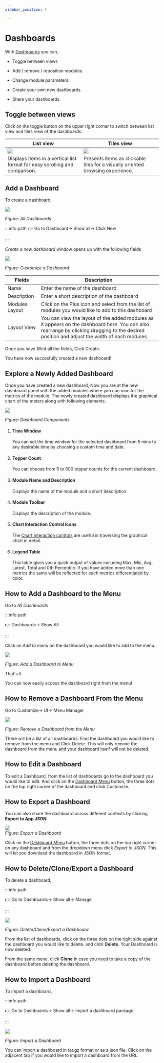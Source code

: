 ```yaml
---
sidebar_position: 4

---
```


# Dashboards

With [Dashboards](/docs/ug/ui/dashmod_intro) you can, 

- Toggle between views

- Add / remove / reposition modules.  

- Change module parameters.  

- Create your own new dashboards.  

- Share your dashboards.

## Toggle between views

Click on the toggle button on the upper right corner to switch between list view and tiles view of the dashboards.

| List view | Tiles view |
|-----------|------------|
|![](images/listview.png) | ![](images/tilesview.png) |
|Displays items in a vertical list format for easy scrolling and comparison. | Presents items as clickable tiles for a visually oriented browsing experience. |


## Add a Dashboard

To create a dashboard,

![](images/newdash.png)

*Figure: All Dashboards*

:::info path
:point_right: Go to Dashboard&rarr; Show all&rarr; Click New

:::

*Create a new dashboard* window opens up with the following fields

![](images/createdashboard.png)

*Figure: Customize a Dashboard*

| Fields         | Description                                                              |
| -------------- | ------------------------------------------------------------------------ |
| Name           | Enter the name of the dashboard                                          |
| Description    | Enter a short description of the dashboard                               |
| Modules Layout | Click on the Plus icon and select from the list of modules you would like to add to this dashboard                                                                                   |
| Layout View    | You can view the layout of the added modules as it appears on the dashboard here. You can also rearrange by clicking dragging to the desired position and adjust the width of each modules. |

Once you have filled all the fields, Click Create.

You have now succesfully created a new dashboard!

## Explore a Newly Added Dashboard

Once you have created a new dashboard, Now you are at the new dashboard panel with the added modules where you can monitor the metrics of the module. The newly created dashboard displays the graphical chart of the meters along with following elements.

![](images/modules.png)

*Figure: Dashboard Components*

1) #### Time Window
   
   You can set the time window for the selected dashboard from 5 mins to any desirable time by choosing a custom time and date.

2) #### Topper Count
   
   You can choose from 5 to 500 topper counts for the current dashboard.

3) #### Module Name and Description
   
   Displays the name of the module and a short description

4) #### Module Toolbar
   
   Displays the description of the module.

5) #### Chart Interaction Control Icons
   
   The [Chart interaction controls](/docs/ug/ui/charts#chart-interaction-controls) are useful in traversing the graphical chart in detail.

6) #### Legend Table
   
   This table gives you a quick output of values including Max, Min, Avg, Latest, Total and 0th Percentile. If you have added more than one metrics the same will be reflected for each metrics differentiated by color.

## How to Add a Dashboard to the Menu

Go to *All Dashboards*

:::info path

:point_right: Dashboards&rarr; Show All

:::

Click on *Add to menu* on the dashboard you would like to add to the menu.

![](images/adddash.png)

*Figure: Add a Dashboard to Menu*

That's it.

You can now easily access the dashboard right from the menu!

## How to Remove a Dashboard From the Menu

Go to Customize&rarr; UI&rarr; Menu Manager

![](images/removefrommenu.png)

*Figure: Remove a Dashboard from the Menu*

There will be a list of all dashboards. Find the dashboard you would like to remove from the menu and Click Delete. This will only remove the dashboard from the menu and your dashboard itself will not be deleted.

## How to Edit a Dashboard

To edit a Dashboard, from the list of dashboards go to the dashboard you would like to edit. And click on the [Dashboard Menu](/docs/ug/ui/dashmod_intro#dashboard-menu-button) button, the three dots on the top right corner of the dashboard and click Customize.

## How to Export a Dashboard

You can also share the dashboard across different contexts by clicking **Export to App JSON**. 

![](images/export_json.png)   
*Figure: Export a Dashboard*  

Click on the [Dashboard Menu](/docs/ug/ui/dashmod_intro#dashboard-menu-button) button, the three dots on the top right corner on any dashboard and from the dropdown menu click *Export to JSON*. This will let you download the dashboard in JSON format.

## How to Delete/Clone/Export a Dashboard

To delete a dashboard, 

:::info path

:point_right: Go to Dashboards&rarr; Show all&rarr; Manage

:::

![](images/deletedashboard.png)

*Figure: Delete/Clone/Export a Dashboard*

From the list of dashboards, click on the three dots on the right side against the dashboard you would like to delete. and click **Delete**. Your Dashboard is now deleted.

From the same menu, click **Clone** in case you need to take a copy of the dashboard before deleting the dashboard.


## How to Import a Dashboard

To import a dashboard,

:::info path

:point_right: Go to Dashboards&rarr; Show all&rarr; Import a dashboard package

:::

![](images/importdashboard.png)

*Figure: Import a Dashboard*

You can import a dashboard in tar.gz format or as a json file. Click on the adjacent tab if you would like to import a dashboard from the URL.
